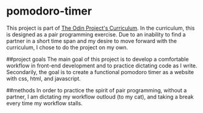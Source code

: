 # pomodoro-timer

This project is part of [The Odin Project's Curriculum](https://www.theodinproject.com/courses/web-development-101/lessons/pairing-project). In the curriculum, this is designed as a pair programming exercise. Due to an inability to find a partner in a short time span and my desire to move forward with the curriculum, I chose to do the project on my own.

##project goals
The main goal of this project is to develop a comfortable workflow in front-end development and to practice dictating code as I write. Secondarily, the goal is to create a functional pomodoro timer as a website with css, html, and javascript.

##methods
In order to practice the spirit of pair programming, without a partner, I am dictating my workflow outloud (to my cat), and taking a break every time my workflow stalls.

